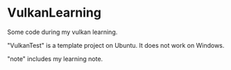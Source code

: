 # VulkanLearning
Some code during my vulkan learning.

"VulkanTest" is a template project on Ubuntu. It does not work on Windows.

"note" includes my learning note.